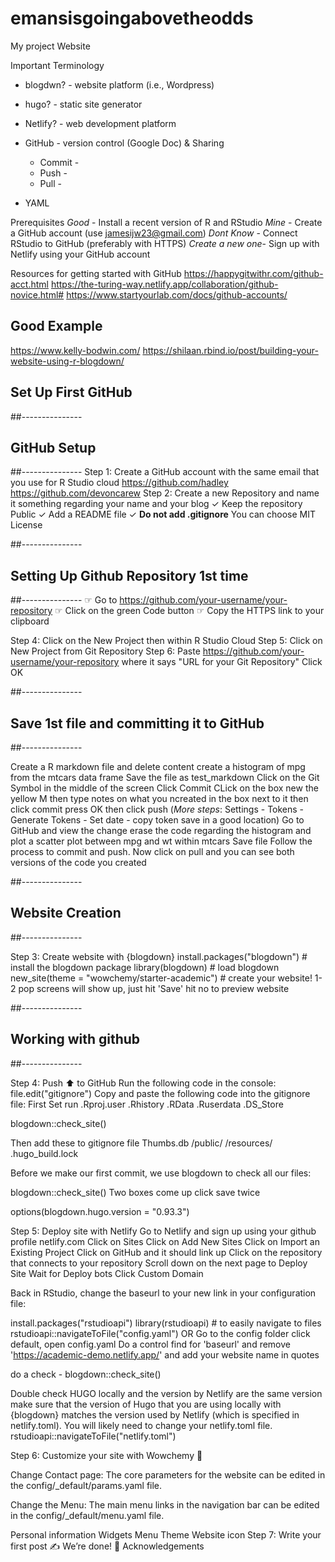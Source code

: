 # emansisgoingabovetheodds
My project Website


Important Terminology 
  - blogdwn? - website platform (i.e., Wordpress)
  - hugo? - static site generator
  - Netlify? - web development platform
  - GitHub - version control (Google Doc) & Sharing
      - Commit - 
      - Push -
      - Pull - 
      
  - YAML

Prerequisites
*Good*  - Install a recent version of R and RStudio 
*Mine*  - Create a GitHub account (use jamesijw23@gmail.com)
*Dont Know*  - Connect RStudio to GitHub (preferably with HTTPS)
*Create a new one*- Sign up with Netlify using your GitHub account


Resources for getting started with GitHub 
https://happygitwithr.com/github-acct.html
https://the-turing-way.netlify.app/collaboration/github-novice.html#
https://www.startyourlab.com/docs/github-accounts/

## Good Example
https://www.kelly-bodwin.com/
https://shilaan.rbind.io/post/building-your-website-using-r-blogdown/




## Set Up First GitHub



##---------------
## GitHub Setup
##---------------
Step 1: Create a GitHub account with the same email that you use for R Studio cloud
https://github.com/hadley
https://github.com/devoncarew
Step 2: Create a new Repository and name it something regarding your name and your blog
✓ Keep the repository Public
✓ Add a README file
✓ **Do not add .gitignore**
You can choose MIT License






##---------------
## Setting Up Github Repository 1st time
##---------------
☞︎ Go to https://github.com/your-username/your-repository
☞︎ Click on the green Code button
☞ Copy the HTTPS link to your clipboard

Step 4: Click on the New Project then within R Studio Cloud
Step 5: Click on New Project from Git Repository
Step 6: Paste  https://github.com/your-username/your-repository where it says "URL for your Git Repository"
Click OK


##---------------
## Save 1st file and committing it to GitHub
##---------------

Create a R markdown file and delete content
create a histogram of mpg from the mtcars data frame
Save the file as test_markdown
Click on the Git Symbol in the middle of the screen
Click Commit
CLick on the box new the yellow M 
then type notes on what you ncreated in the box next to it
then click commit
press OK 
then click push (*More steps*: Settings - Tokens - Generate Tokens - Set date - copy token save in a good location)
Go to GitHub and view the change
erase the code regarding the histogram and plot a scatter plot between mpg and wt within mtcars
Save file
Follow the process to commit and push.
Now click on pull and you can see both versions of the code you created



##---------------
## Website Creation
##---------------




Step 3: Create website with {blogdown}
install.packages("blogdown") # install the blogdown package
library(blogdown) # load blogdown
new_site(theme = "wowchemy/starter-academic") # create your website!
1-2 pop screens will show up, just hit 'Save'
hit no to preview website



##---------------
## Working with github
##---------------

Step 4: Push ⬆︎ to GitHub
Run the following code in the console: file.edit("gitignore")
Copy and paste the following code into the gitignore file:
First Set run
.Rproj.user
.Rhistory
.RData
.Ruserdata
.DS_Store

blogdown::check_site()

Then add these to gitignore file
Thumbs.db
/public/
/resources/
.hugo_build.lock




Before we make our first commit, we use blogdown to check all our files:

blogdown::check_site()
Two boxes come up click save twice


options(blogdown.hugo.version = "0.93.3")

    


Step 5: Deploy site with Netlify
Go to Netlify and sign up using your github profile
netlify.com
Click on Sites
Click on Add New Sites
Click on Import an Existing Project
Click on GitHub and it should link up
Click on the repository that connects to your repository
Scroll down on the next page to Deploy Site
Wait for Deploy bots
Click Custom Domain





Back in RStudio, change the baseurl to your new link in your configuration file:

install.packages("rstudioapi")
library(rstudioapi) # to easily navigate to files
rstudioapi::navigateToFile("config.yaml") OR
Go to the config folder click default, open config.yaml
Do a control find for 'baseurl' and remove 'https://academic-demo.netlify.app/' and add your website name in quotes

do a check - blogdown::check_site()


Double check HUGO locally and the version by Netlify  are  the same version  
make sure that the version of Hugo that you are using locally with {blogdown} matches the version used by Netlify (which is specified in netlify.toml). You will likely need to change your netlify.toml file.
rstudioapi::navigateToFile("netlify.toml") 
    
    
Step 6: Customize your site with Wowchemy 🎨
    
    
Change Contact page:
The core parameters for the website can be edited in the config/_default/params.yaml file.

Change the Menu:
The main menu links in the navigation bar can be edited in the config/_default/menu.yaml file.

Personal information
Widgets
Menu
Theme
Website icon
Step 7: Write your first post ✍
We’re done! 💪
        Acknowledgements
